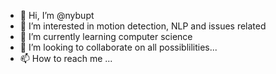 - 👋 Hi, I’m @nybupt
- 👀 I’m interested in motion detection, NLP and issues related
- 🌱 I’m currently learning computer science
- 💞️ I’m looking to collaborate on all possiblilities...
- 📫 How to reach me ...

<!---
nybupt/nybupt is a ✨ special ✨ repository because its `README.md` (this file) appears on your GitHub profile.
You can click the Preview link to take a look at your changes.
--->
